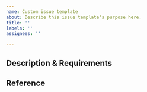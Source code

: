 ```yaml
---
name: Custom issue template
about: Describe this issue template's purpose here.
title: ''
labels: ''
assignees: ''

---
```


## Description & Requirements



## Reference




<!--
  - Please use the 'urgent' tag if it requires hot fix.
  - Please post a comment with tag someone who may concern.
-->
